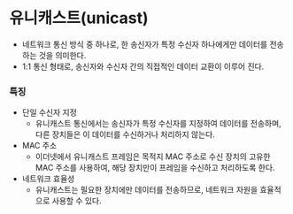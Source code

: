 # 유니캐스트(unicast)
- 네트워크 통신 방식 중 하나로, 한 송신자가 특정 수신자 하나에게만 데이터를 전송하는 것을 의미한다.
- 1:1 통신 형태로, 송신자와 수신자 간의 직접적인 데이터 교환이 이루어 진다.
### 특징
- 단일 수신자 지정
	- 유니캐스트 통신에서는 송신자가 특정 수신자를 지정하여 데이터를 전송하며, 다른 장치들은 이 데이터를 수신하거나 처리하지 않는다.
- MAC 주소
	- 이더넷에서 유니캐스트 프레임은 목적지 MAC 주소로 수신 장치의 고유한 MAC 주소를 사용하여, 해당 장치만이 프레임을 수신하고 처리하도록 한다.
- 네트워크 효율성
	- 유니캐스트는 필요한 장치에만 데이터를 전송하므로, 네트워크 자원을 효율적으로 사용할 수 있다.